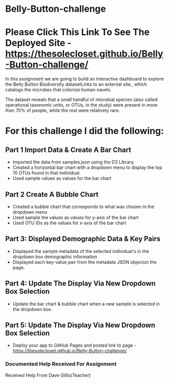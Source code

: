 # Belly-Button-challenge

# Please Click This Link To See The Deployed Site - https://thesolecloset.github.io/Belly-Button-challenge/

In this assignment we are going to build an interactive dashboard to explore the Belly Button Biodiversity datasetLinks to an external site., which catalogs the microbes that colonize human navels.

The dataset reveals that a small handful of microbial species (also called operational taxonomic units, or OTUs, in the study) were present in more than 70% of people, while the rest were relatively rare.



# For this challenge I did the following:

## Part 1 Import Data & Create A Bar Chart

* Imported the data from samples.json using the D3 Library.
* Created a horizontal bar chart with a dropdown menu to display the top 10 OTUs found in that individual.
* Used sample values as values for the bar chart

## Part 2 Create A Bubble Chart

* Created a bubble chart that corresponds to what was chosen in the dropdown menu
* Used sample the values as values for y-axis of the bar chart
* Used OTU IDs as the values for x-axis of the bar chart

## Part 3: Displayed Demographic Data & Key Pairs

* Displayed the sample metadata of the selected individual's in the dropdown box demographic information
* Displayed each key-value pair from the metadata JSON objecton the page.

## Part 4: Update The Display Via New Dropdown Box Selection

* Update the bar chart & bubble chart when a new sample is selected in the dropdown box.

## Part 5: Update The Display Via New Dropdown Box Selection

* Deploy your app to GitHub Pages and posted link to page - https://thesolecloset.github.io/Belly-Button-challenge/

### Documented Help Received For Assignment
Received Help From Dave Gillis(Teacher)
